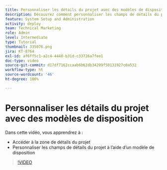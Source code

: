 ```yaml
---
title: Personnaliser les détails du projet avec des modèles de disposition
description: Découvrez comment personnaliser les champs de détails du projet à l’aide d’un modèle de disposition.
feature: System Setup and Administration
activity: deploy
team: Technical Marketing
role: Admin
level: Intermediate
type: Tutorial
thumbnail: 335076.png
jira: KT-8764
exl-id: af6ff5c1-a2c4-4440-b31d-c33726a7fee1
doc-type: video
source-git-commit: d17df7162ccaab6b62db34209f50131927c0a532
workflow-type: ht
source-wordcount: '46'
ht-degree: 100%

---
```


# Personnaliser les détails du projet avec des modèles de disposition

Dans cette vidéo, vous apprendrez à :

* Accéder à la zone de détails du projet
* Personnaliser les champs de détails du projet à l’aide d’un modèle de disposition

>[!VIDEO](https://video.tv.adobe.com/v/3432899/?quality=12&learn=on&enablevpops&captions=fre_fr)

